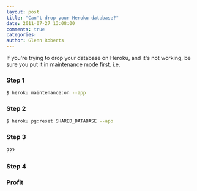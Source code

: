 ```yaml
---
layout: post
title: "Can't drop your Heroku database?"
date: 2011-07-27 13:08:00
comments: true
categories:
author: Glenn Roberts
---
```


If you're trying to drop your database on Heroku, and it's not working, be sure you put it in maintenance mode first. i.e.

### Step 1

``` bash
$ heroku maintenance:on --app
```

### Step 2

``` bash
$ heroku pg:reset SHARED_DATABASE --app
```

### Step 3

???

### Step 4

### Profit
